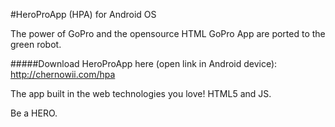 #HeroProApp (HPA) for Android OS

The power of GoPro and the opensource HTML GoPro App are ported to the green robot.

#####Download HeroProApp here (open link in Android device): http://chernowii.com/hpa

The app built in the web technologies you love! HTML5 and JS.

Be a HERO.
